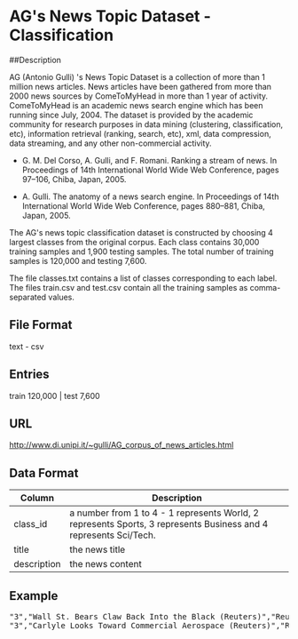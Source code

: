 # AG's News Topic Dataset - Classification
##Description

AG (Antonio Gulli) 's News Topic Dataset is a collection of more than 1 million news articles. News articles have been gathered from more than 2000  news sources by ComeToMyHead in more than 1 year of activity. ComeToMyHead is an academic news search engine which has been running since July, 2004. The dataset is provided by the academic community for research purposes in data mining (clustering, classification, etc), information retrieval (ranking, search, etc), xml, data compression, data streaming, and any other non-commercial activity. 

* G. M. Del Corso, A. Gulli, and F. Romani. Ranking a stream of news. In Proceedings of 14th International World Wide Web Conference, pages 97–106, Chiba, Japan, 2005.  
  
* A. Gulli. The anatomy of a news search engine. In Proceedings of 14th International World Wide Web Conference, pages 880–881, Chiba, Japan, 2005.

The AG's news topic classification dataset is constructed by choosing 4 largest classes from the original corpus. Each class contains 30,000 training samples and 1,900 testing samples. The total number of training samples is 120,000 and testing 7,600.

The file classes.txt contains a list of classes corresponding to each label.
The files train.csv and test.csv contain all the training samples as comma-separated values.

## File Format
text - csv

## Entries
train 120,000  |	test 7,600   

## URL
http://www.di.unipi.it/~gulli/AG_corpus_of_news_articles.html

## Data Format
| Column | Description        |
| ----- | ------------------ |
|class_id | a number from 1 to 4 - 1 represents World, 2 represents Sports, 3 represents Business and 4 represents Sci/Tech. |
|title| the news title|
|description | the news content |

## Example
<pre>
"3","Wall St. Bears Claw Back Into the Black (Reuters)","Reuters - Short-sellers, Wall Street's dwindling\band of ultra-cynics, are seeing green again."
"3","Carlyle Looks Toward Commercial Aerospace (Reuters)","Reuters - Private investment firm Carlyle Group,\which has a reputation for making well-timed and occasionally\controversial plays in the defense industry, has quietly placed\its bets on another part of the market."
</pre>







